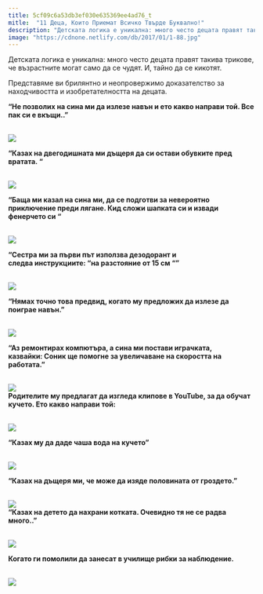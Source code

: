 ```yaml
---
title: 5cf09c6a53db3ef030e635369ee4ad76_t
mitle:  "11 Деца, Които Приемат Всичко Твърде Буквално!"
description: "Детската логика е уникална: много често децата правят такива трикове, че възрастните могат само да се чудят. И, тайно да се кикотят. Представяме ви брилянтно и неоп�"
image: "https://cdnone.netlify.com/db/2017/01/1-88.jpg"
---
```


 <p>Детската логика е уникална: много често децата правят такива трикове, че възрастните могат само да се чудят. И, тайно да се кикотят.</p>      <p>Представяме ви брилянтно и неопровержимо доказателство за находчивостта и изобретателността на децата.</p> <p><strong>“Не позволих на сина ми да излезе навън и ето какво направи той. Все пак си е вкъщи..”</strong></p> <p> <br/><img src="https://cdnone.netlify.com/db/2017/01/1-88.jpg"/><br/></p>       <p><strong>“Казах на двегодишната ми дъщеря да си остави обувките пред вратата. “</strong></p> <p> <br/><img src="https://cdnone.netlify.com/db/2017/01/2-84.jpg"/><br/></p> <p><strong>“Баща ми казал на сина ми, да се подготви за невероятно приключение преди лягане. Кид сложи шапката си и извади фенерчето си “</strong></p> <p> <br/><img src="https://cdnone.netlify.com/db/2017/01/3-84.jpg"/><br/></p>      <p> <strong>“Сестра ми за първи път използва дезодорант и следва инструкциите: “на разстояние от 15 см “”</strong></p> <p> <br/><img src="https://cdnone.netlify.com/db/2017/01/4-82.jpg"/><br/></p> <p><strong>“Нямах точно това предвид, когато му предложих да излезе да поиграе навън.”</strong></p> <p> <br/><img src="https://cdnone.netlify.com/db/2017/01/5-80.jpg"/><br/></p>  <p><strong>“Аз ремонтирах компютъра, а сина ми постави играчката, казвайки: Соник ще помогне за увеличаване на скоростта на работата.”</strong></p> <p> <br/><img src="https://cdnone.netlify.com/db/2017/01/6-76.jpg"/><br/> <strong>Родителите му предлагат да изгледа клипове в YouTube, за да обучат кучето. Ето какво направи той:</strong></p>      <p> <br/><img src="https://cdnone.netlify.com/db/2017/01/7-75.jpg"/><br/></p> <p><strong>“Казах му да даде чаша вода на кучето”</strong></p> <p> <br/><img src="https://cdnone.netlify.com/db/2017/01/8-68.jpg"/><br/></p> <p> <strong>“Казах на дъщеря ми, че може да изяде половината от гроздето.”</strong></p>      <p> <br/><img src="https://cdnone.netlify.com/db/2017/01/9-63.jpg"/><br/> <strong>“Казах на детето да нахрани котката. Очевидно тя не се радва много..”</strong></p> <p> <br/><img src="https://cdnone.netlify.com/db/2017/01/10-63.jpg"/><br/></p> <p> <strong>Когато ги помолили да занесат в училище рибки за наблюдение.</strong></p> <p> <br/><img src="https://cdnone.netlify.com/db/2017/01/11-53.jpg"/><br/></p>       
